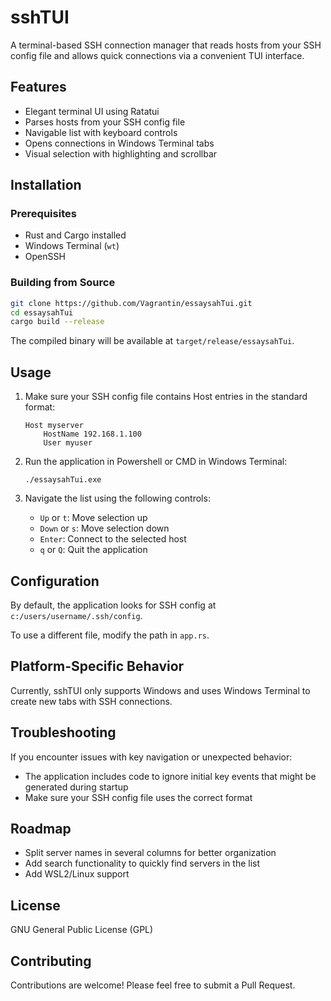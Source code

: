 # sshTUI

A terminal-based SSH connection manager that reads hosts from your SSH config file and allows quick connections via a convenient TUI interface.

## Features

- Elegant terminal UI using Ratatui
- Parses hosts from your SSH config file
- Navigable list with keyboard controls
- Opens connections in Windows Terminal tabs
- Visual selection with highlighting and scrollbar

## Installation

### Prerequisites

- Rust and Cargo installed
- Windows Terminal (`wt`)
- OpenSSH

### Building from Source

```bash
git clone https://github.com/Vagrantin/essaysahTui.git
cd essaysahTui
cargo build --release
```

The compiled binary will be available at `target/release/essaysahTui`.

## Usage

1. Make sure your SSH config file contains Host entries in the standard format:
   ```
   Host myserver
       HostName 192.168.1.100
       User myuser
   ```

2. Run the application in Powershell or CMD in Windows Terminal:
   ```
   ./essaysahTui.exe
   ```

3. Navigate the list using the following controls:
   - `Up` or `t`: Move selection up
   - `Down` or `s`: Move selection down
   - `Enter`: Connect to the selected host
   - `q` or `Q`: Quit the application

## Configuration

By default, the application looks for SSH config at `c:/users/username/.ssh/config`.

To use a different file, modify the path in `app.rs`.

## Platform-Specific Behavior

Currently, sshTUI only supports Windows and uses Windows Terminal to create new tabs with SSH connections.

## Troubleshooting

If you encounter issues with key navigation or unexpected behavior:
- The application includes code to ignore initial key events that might be generated during startup
- Make sure your SSH config file uses the correct format

## Roadmap

- Split server names in several columns for better organization
- Add search functionality to quickly find servers in the list
- Add WSL2/Linux support

## License

GNU General Public License (GPL)

## Contributing

Contributions are welcome! Please feel free to submit a Pull Request.
